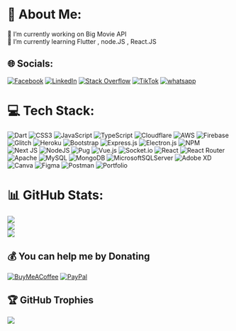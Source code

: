 # 💫 About Me:
🔭 I’m currently working on Big Movie API<br>🌱 I’m currently learning Flutter , node.JS , React.JS<br>


## 🌐 Socials:
[![Facebook](https://img.shields.io/badge/Facebook-%231877F2.svg?logo=Facebook&logoColor=white)](https://facebook.com/XAH1X) 
[![LinkedIn](https://img.shields.io/badge/LinkedIn-%230077B5.svg?logo=linkedin&logoColor=white)](https://linkedin.com/in/ahmed-hassen-06b610215) 
[![Stack Overflow](https://img.shields.io/badge/-Stackoverflow-FE7A16?logo=stack-overflow&logoColor=white)](https://stackoverflow.com/users/17082510)
[![TikTok](https://img.shields.io/badge/TikTok-%23000000.svg?logo=TikTok&logoColor=white)](https://tiktok.com/@xxah1xx) 
[![whatsapp](https://img.shields.io/badge/whatsapp-p70707000.svg?logo=Whatsapp&logoColor=white)](https://wa.me/+201010538631) 

# 💻 Tech Stack:
![Dart](https://img.shields.io/badge/dart-%230175C2.svg?style=plastic&logo=dart&logoColor=white)
![CSS3](https://img.shields.io/badge/css3-%231572B6.svg?style=plastic&logo=css3&logoColor=white) 
![JavaScript](https://img.shields.io/badge/javascript-%23323330.svg?style=plastic&logo=javascript&logoColor=%23F7DF1E) 
![TypeScript](https://img.shields.io/badge/typescript-%23007ACC.svg?style=plastic&logo=typescript&logoColor=white) 
![Cloudflare](https://img.shields.io/badge/Cloudflare-F38020?style=plastic&logo=Cloudflare&logoColor=white) 
![AWS](https://img.shields.io/badge/AWS-%23FF9900.svg?style=plastic&logo=amazon-aws&logoColor=white)
![Firebase](https://img.shields.io/badge/firebase-%23039BE5.svg?style=plastic&logo=firebase) 
![Glitch](https://img.shields.io/badge/glitch-%233333FF.svg?style=plastic&logo=glitch&logoColor=white)
![Heroku](https://img.shields.io/badge/heroku-%23430098.svg?style=plastic&logo=heroku&logoColor=white)
![Bootstrap](https://img.shields.io/badge/bootstrap-%23563D7C.svg?style=plastic&logo=bootstrap&logoColor=white) 
![Express.js](https://img.shields.io/badge/express.js-%23404d59.svg?style=plastic&logo=express&logoColor=%2361DAFB)
![Electron.js](https://img.shields.io/badge/Electron-191970?style=plastic&logo=Electron&logoColor=white) 
![NPM](https://img.shields.io/badge/NPM-%23000000.svg?style=plastic&logo=npm&logoColor=white)
![Next JS](https://img.shields.io/badge/Next-black?style=plastic&logo=next.js&logoColor=white)
![NodeJS](https://img.shields.io/badge/node.js-6DA55F?style=plastic&logo=node.js&logoColor=white)
![Pug](https://img.shields.io/badge/Pug-FFF?style=plastic&logo=pug&logoColor=A86454)
![Vue.js](https://img.shields.io/badge/vuejs-%2335495e.svg?style=plastic&logo=vuedotjs&logoColor=%234FC08D)
![Socket.io](https://img.shields.io/badge/Socket.io-black?style=plastic&logo=socket.io&badgeColor=010101)
![React](https://img.shields.io/badge/react-%2320232a.svg?style=plastic&logo=react&logoColor=%2361DAFB)
![React Router](https://img.shields.io/badge/React_Router-CA4245?style=plastic&logo=react-router&logoColor=white) 
![Apache](https://img.shields.io/badge/apache-%23D42029.svg?style=plastic&logo=apache&logoColor=white)
![MySQL](https://img.shields.io/badge/mysql-%2300f.svg?style=plastic&logo=mysql&logoColor=white)
![MongoDB](https://img.shields.io/badge/MongoDB-%234ea94b.svg?style=plastic&logo=mongodb&logoColor=white)
![MicrosoftSQLServer](https://img.shields.io/badge/Microsoft%20SQL%20Sever-CC2927?style=plastic&logo=microsoft%20sql%20server&logoColor=white)
![Adobe XD](https://img.shields.io/badge/Adobe%20XD-470137?style=plastic&logo=Adobe%20XD&logoColor=#FF61F6) 
![Canva](https://img.shields.io/badge/Canva-%2300C4CC.svg?style=plastic&logo=Canva&logoColor=white) 
![Figma](https://img.shields.io/badge/figma-%23F24E1E.svg?style=plastic&logo=figma&logoColor=white)
![Postman](https://img.shields.io/badge/Postman-FF6C37?style=plastic&logo=postman&logoColor=white)
![Portfolio](https://img.shields.io/badge/Portfolio-%23000000.svg?style=plastic&logo=firefox&logoColor=#FF7139)


# 📊 GitHub Stats:
![](https://github-readme-stats.vercel.app/api?username=ahmedha31&theme=blueberry&hide_border=false&include_all_commits=true&count_private=true)<br/>
![](https://github-readme-streak-stats.herokuapp.com/?user=ahmedha31&theme=blueberry&hide_border=false)<br/>
![](https://github-readme-stats.vercel.app/api/top-langs/?username=ahmedha31&theme=blueberry&hide_border=false&include_all_commits=true&count_private=true&layout=compact)


## 💰 You can help me by Donating
[![BuyMeACoffee](https://img.shields.io/badge/Buy%20Me%20a%20Coffee-ffdd00?style=for-the-badge&logo=buy-me-a-coffee&logoColor=black)](https://buymeacoffee.com/https://www.buymeacoffee.com/Ahmed.ha) [![PayPal](https://img.shields.io/badge/PayPal-00457C?style=for-the-badge&logo=paypal&logoColor=white)](https://paypal.me/paypal.me/AhmedH123) 

  
## 🏆 GitHub Trophies
![](https://github-profile-trophy.vercel.app/?username=ahmedha31&theme=discord&no-frame=false&no-bg=true&margin-w=4)


